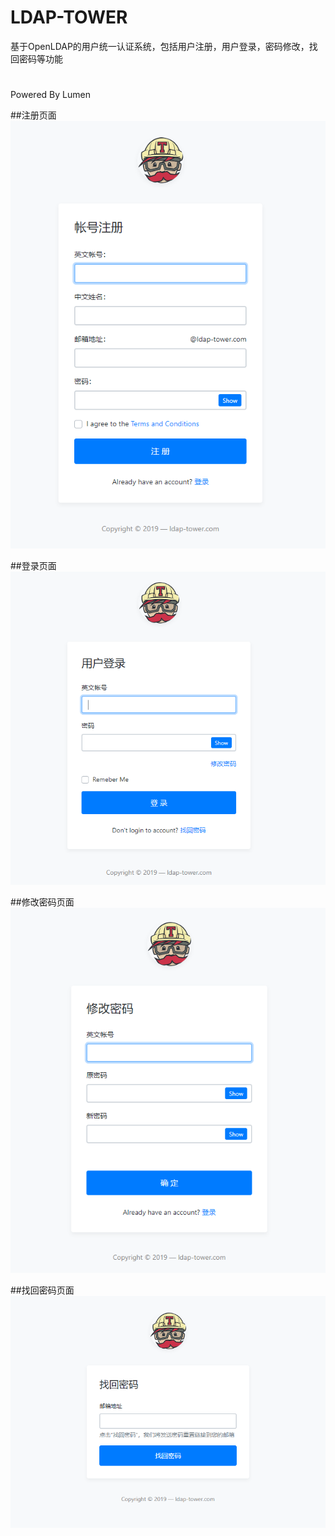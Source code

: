 # LDAP-TOWER
基于OpenLDAP的用户统一认证系统，包括用户注册，用户登录，密码修改，找回密码等功能
#
Powered By Lumen

##注册页面
![avatar](resources/images/register.png)

##登录页面
![avatar](resources/images/login.png)

##修改密码页面
![avatar](resources/images/change.png)

##找回密码页面
![avatar](resources/images/find.png)